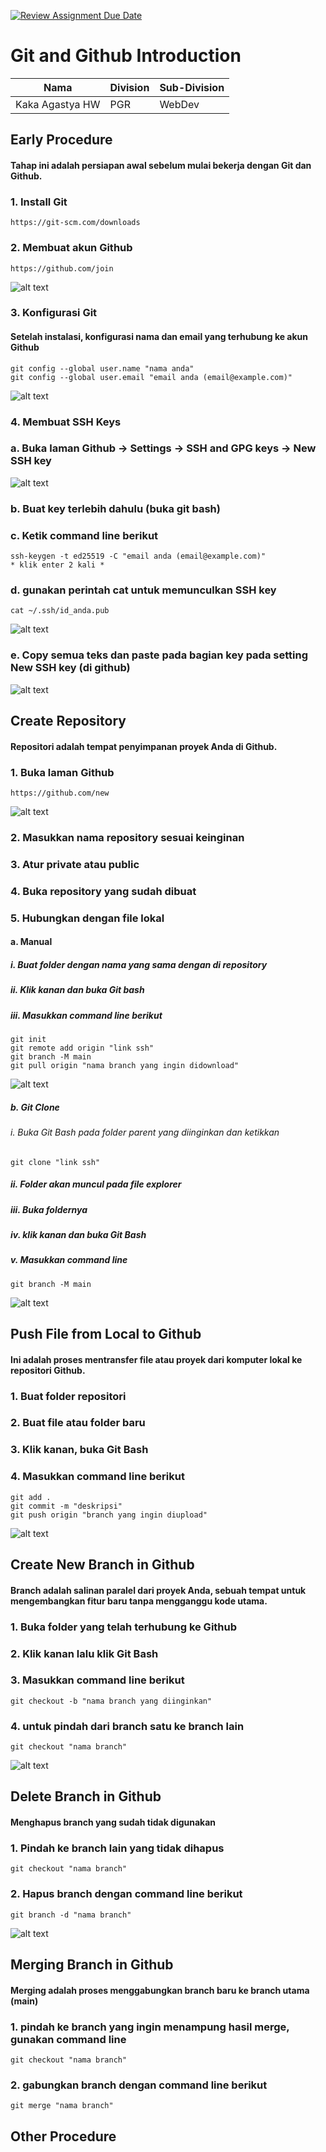 [![Review Assignment Due Date](https://classroom.github.com/assets/deadline-readme-button-22041afd0340ce965d47ae6ef1cefeee28c7c493a6346c4f15d667ab976d596c.svg)](https://classroom.github.com/a/tbEHDGEc)
# Git and Github Introduction

| Nama  | Division        | Sub-Division  |
| ----- | ---------- | ---------- |
| Kaka Agastya HW   | PGR | WebDev |

## Early Procedure
#### Tahap ini adalah persiapan awal sebelum mulai bekerja dengan Git dan Github.
### 1. Install Git
    https://git-scm.com/downloads
### 2. Membuat akun Github
    https://github.com/join

![alt text](<picture/gambar 1.png>)
### 3. Konfigurasi Git
#### Setelah instalasi, konfigurasi nama dan email yang terhubung ke akun Github
    git config --global user.name "nama anda"
    git config --global user.email "email anda (email@example.com)"

![alt text](<picture/gambar 2.png>)
### 4. Membuat SSH Keys
### a. Buka laman Github -> Settings -> SSH and GPG keys -> New SSH key
![alt text](<picture/gambar 3.png>)
### b. Buat key terlebih dahulu (buka git bash)
### c. Ketik command line berikut
    ssh-keygen -t ed25519 -C "email anda (email@example.com)"
    * klik enter 2 kali *
### d. gunakan perintah cat untuk memunculkan SSH key
    cat ~/.ssh/id_anda.pub

![alt text](<picture/gambar 4.png>)
### e. Copy semua teks dan paste pada bagian key pada setting New SSH key (di github)
![alt text](<picture/gambar 5.png>)
## Create Repository
#### Repositori adalah tempat penyimpanan proyek Anda di Github.

### 1. Buka laman Github
    https://github.com/new
![alt text](<picture/gambar 6.png>)
### 2. Masukkan nama repository sesuai keinginan
### 3. Atur private atau public
### 4. Buka repository yang sudah dibuat
### 5. Hubungkan dengan file lokal

#### a. Manual
##### i. Buat folder dengan nama yang sama dengan di repository
##### ii. Klik kanan dan buka Git bash
##### iii. Masukkan command line berikut

    git init
    git remote add origin "link ssh"
    git branch -M main
    git pull origin "nama branch yang ingin didownload"
![alt text](<picture/gambar 7.png>)
##### b. Git Clone
###### i. Buka Git Bash pada folder parent yang diinginkan dan ketikkan

    git clone "link ssh"

##### ii. Folder akan muncul pada file explorer
##### iii. Buka foldernya
##### iv. klik kanan dan buka Git Bash
##### v. Masukkan command line

    git branch -M main
![alt text](<picture/gambar 8.png>)

## Push File from Local to Github
#### Ini adalah proses mentransfer file atau proyek dari komputer lokal ke repositori Github.
### 1. Buat folder repositori
### 2. Buat file atau folder baru
### 3. Klik kanan, buka Git Bash
### 4. Masukkan command line berikut 

    git add .
    git commit -m "deskripsi"
    git push origin "branch yang ingin diupload"

![alt text](<picture/gambar 9.png>)

## Create New Branch in Github 
#### Branch adalah salinan paralel dari proyek Anda, sebuah tempat untuk mengembangkan fitur baru tanpa mengganggu kode utama.
### 1. Buka folder yang telah terhubung ke Github
### 2. Klik kanan lalu klik Git Bash
### 3. Masukkan command line berikut
    git checkout -b "nama branch yang diinginkan"
### 4. untuk pindah dari branch satu ke branch lain
    git checkout "nama branch"

![alt text](<picture/gambar 10.png>)

## Delete Branch in Github
#### Menghapus branch yang sudah tidak digunakan
### 1. Pindah ke branch lain yang tidak dihapus
    git checkout "nama branch"
### 2. Hapus branch dengan command line berikut
    git branch -d "nama branch"

![alt text](<picture/gambar 11.png>)

## Merging Branch in Github
#### Merging adalah proses menggabungkan branch baru ke branch utama (main)
### 1. pindah ke branch yang ingin menampung hasil merge, gunakan command line
    git checkout "nama branch"
### 2. gabungkan branch dengan command line berikut
    git merge "nama branch"

## Other Procedure
